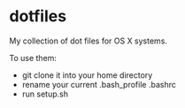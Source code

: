 dotfiles
========

My collection of dot files for OS X systems.

To use them:

* git clone it into your home directory
* rename your current .bash_profile .bashrc
* run setup.sh

